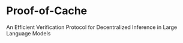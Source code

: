 # Proof-of-Cache
An Efficient Verification Protocol for Decentralized Inference in Large Language Models
